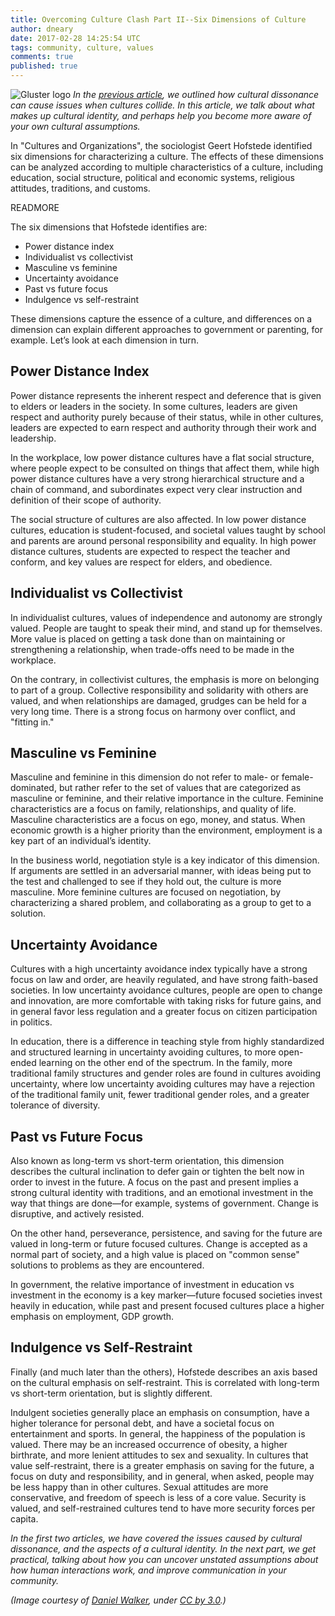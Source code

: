 ```yaml
---
title: Overcoming Culture Clash Part II--Six Dimensions of Culture
author: dneary
date: 2017-02-28 14:25:54 UTC
tags: community, culture, values
comments: true
published: true
---
```


![Gluster logo](blog/six_degrees_of_separation.png) *In the [previous article](blog/2017/02/culture-clash-part-1/), we outlined how cultural dissonance can cause issues when cultures collide. In this article, we talk about what makes up cultural identity, and perhaps help you become more aware of your own cultural assumptions.*

In "Cultures and Organizations", the sociologist Geert Hofstede identified six dimensions for characterizing a culture. The effects of these dimensions can be analyzed according to multiple characteristics of a culture, including education, social structure, political and economic systems, religious attitudes, traditions, and customs.

READMORE

The six dimensions that Hofstede identifies are:

* Power distance index
* Individualist vs collectivist
* Masculine vs feminine
* Uncertainty avoidance
* Past vs future focus
* Indulgence vs self-restraint

These dimensions capture the essence of a culture, and differences on a dimension can explain different approaches to government or parenting, for example. Let’s look at each dimension in turn.

## Power Distance Index

Power distance represents the inherent respect and deference that is given to elders or leaders in the society. In some cultures, leaders are given respect and authority purely because of their status, while in other cultures, leaders are expected to earn respect and authority through their work and leadership.

In the workplace, low power distance cultures have a flat social structure, where people expect to be consulted on things that affect them, while high power distance cultures have a very strong hierarchical structure and a chain of command, and subordinates expect very clear instruction and definition of their scope of authority.

The social structure of cultures are also affected. In low power distance cultures, education is student-focused, and societal values taught by school and parents are around personal responsibility and equality. In high power distance cultures, students are expected to respect the teacher and conform, and key values are respect for elders, and obedience.

## Individualist vs Collectivist

In individualist cultures, values of independence and autonomy are strongly valued. People are taught to speak their mind, and stand up for themselves. More value is placed on getting a task done than on maintaining or strengthening a relationship, when trade-offs need to be made in the workplace.

On the contrary, in collectivist cultures, the emphasis is more on belonging to part of a group. Collective responsibility and solidarity with others are valued, and when relationships are damaged, grudges can be held for a very long time. There is a strong focus on harmony over conflict, and "fitting in."

## Masculine vs Feminine

Masculine and feminine in this dimension do not refer to male- or female-dominated, but rather refer to the set of values that are categorized as masculine or feminine, and their relative importance in the culture. Feminine characteristics are a focus on family, relationships, and quality of life. Masculine characteristics are a focus on ego, money, and status. When economic growth is a higher priority than the environment, employment is a key part of an individual’s identity.

In the business world, negotiation style is a key indicator of this dimension. If arguments are settled in an adversarial manner, with ideas being put to the test and challenged to see if they hold out, the culture is more masculine. More feminine cultures are focused on negotiation, by characterizing a shared problem, and collaborating as a group to get to a solution.

## Uncertainty Avoidance

Cultures with a high uncertainty avoidance index typically have a strong focus on law and order, are heavily regulated, and have strong faith-based societies. In low uncertainty avoidance cultures, people are open to change and innovation, are more comfortable with taking risks for future gains, and in general favor less regulation and a greater focus on citizen participation in politics.

In education, there is a difference in teaching style from highly standardized and structured learning in uncertainty avoiding cultures, to more open-ended learning on the other end of the spectrum. In the family, more traditional family structures and gender roles are found in cultures avoiding uncertainty, where low uncertainty avoiding cultures may have a rejection of the traditional family unit, fewer traditional gender roles, and a greater tolerance of diversity.

## Past vs Future Focus

Also known as long-term vs short-term orientation, this dimension describes the cultural inclination to defer gain or tighten the belt now in order to invest in the future. A focus on the past and present implies a strong cultural identity with traditions, and an emotional investment in the way that things are done&mdash;for example, systems of government. Change is disruptive, and actively resisted.

On the other hand, perseverance, persistence, and saving for the future are valued in long-term or future focused cultures. Change is accepted as a normal part of society, and a high value is placed on "common sense" solutions to problems as they are encountered.

In government, the relative importance of investment in education vs investment in the economy is a key marker&mdash;future focused societies invest heavily in education, while past and present focused cultures place a higher emphasis on employment, GDP growth.

## Indulgence vs Self-Restraint

Finally (and much later than the others), Hofstede describes an axis based on the cultural emphasis on self-restraint. This is correlated with long-term vs short-term orientation, but is slightly different.

Indulgent societies generally place an emphasis on consumption, have a higher tolerance for personal debt, and have a societal focus on entertainment and sports. In general, the happiness of the population is valued. There may be an increased occurrence of obesity, a higher birthrate, and more lenient attitudes to sex and sexuality. In cultures that value self-restraint, there is a greater emphasis on saving for the future, a focus on duty and responsibility, and in general, when asked, people may be less happy than in other cultures. Sexual attitudes are more conservative, and freedom of speech is less of a core value. Security is valued, and self-restrained cultures tend to have more security forces per capita.

*In the first two articles, we have covered the issues caused by cultural dissonance, and the aspects of a cultural identity. In the next part, we get practical, talking about how you can uncover unstated assumptions about how human interactions work, and improve communication in your community.*

*(Image courtesy of [Daniel Walker](https://commons.wikimedia.org/w/index.php?title=User:Dannie-walker), under [CC by 3.0](https://creativecommons.org/licenses/by-sa/3.0/).)*

